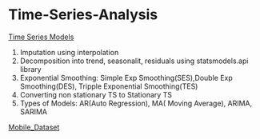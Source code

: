 # Time-Series-Analysis
[Time Series Models](https://github.com/AnureetKaurTiwana/Time-Series-Analysis/blob/main/Time%20Series%20Analysis%20%26%20Forecasting.pdf)

1. Imputation using interpolation
2. Decomposition into trend, seasonalit, residuals using statsmodels.api library
3. Exponential Smoothing: Simple Exp Smoothing(SES),Double Exp Smoothing(DES), Tripple Exponential Smoothing(TES)
4. Converting non stationary TS to Stationary TS
5. Types of Models: AR(Auto Regression), MA( Moving Average), ARIMA, SARIMA

[Mobile_Dataset](https://github.com/AnureetKaurTiwana/Time-Series-Analysis/blob/main/mobilesales.xlsx)



